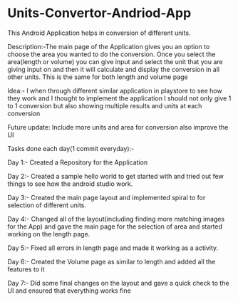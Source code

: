 # Units-Convertor-Andriod-App
This Android Application helps in conversion of different units.

Description:-The main page of the Application gives you an option to choose the area you wanted to do the conversion.
Once you select the area(length or volume) you can give input and select the unit that you are giving input on and then it will calculate and display the conversion in all other units.
This is the same for both length and volume page

Idea:- I when through different similar application in playstore to see how they work and I thought to implement the application I should not only give 1 to 1 conversion but also showing multiple results and units at each conversion

Future update: Include more units and area for conversion also improve the UI

Tasks done each day(1 commit everyday):-

Day 1:- Created a Repository for the Application

Day 2:- Created a sample hello world to get started with and tried out few things to see how the android studio work.

Day 3:- Created the main page layout and implemented spiral to for selection of different units.

Day 4:- Changed all of the layout(including finding more matching images for the App) and gave the main page for the selection of area and started working on the length page.

Day 5:- Fixed all errors in length page and made it working as a activity.

Day 6:- Created the Volume page as similar to length and added all the features to it

Day 7:- Did some final changes on the layout and gave a quick check to the UI and ensured that everything works fine
